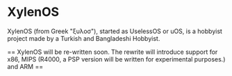 # XylenOS
 XylenOS (from Greek "ξυλοσ"), started as UselessOS or uOS, is a hobbyist project made by a Turkish and Bangladeshi Hobbyist. <br/>





== XylenOS will be re-written soon. The rewrite will introduce support for x86, MIPS (R4000, a PSP version will be written for experimental purposes.) and ARM ==



